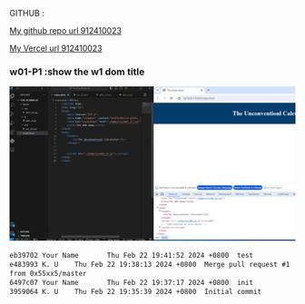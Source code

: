 GITHUB :

[My github repo url 912410023](https://github.com/0x55xx5/1122-js-demo-23)

[My Vercel url 912410023](https://1121-sweb-demo-912410023.vercel.app/)

### w01-P1 :show the w1 dom title

![](w1_001.PNG)

```
eb39702 Your Name       Thu Feb 22 19:41:52 2024 +0800  test
e483993 K. U    Thu Feb 22 19:38:13 2024 +0800  Merge pull request #1 from 0x55xx5/master
6497c07 Your Name       Thu Feb 22 19:37:17 2024 +0800  init
3959064 K. U    Thu Feb 22 19:35:39 2024 +0800  Initial commit

```
